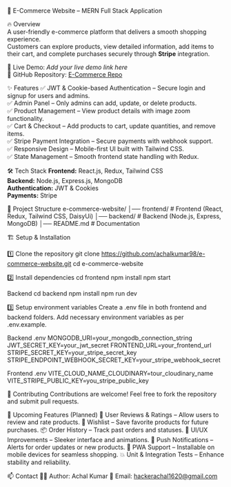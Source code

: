 🚀 E-Commerce Website – MERN Full Stack Application  

🔥 Overview  
A user-friendly e-commerce platform that delivers a smooth shopping experience.  
Customers can explore products, view detailed information, add items to their cart, and complete purchases securely through **Stripe** integration.  

🚀 Live Demo: *Add your live demo link here*  
📌 GitHub Repository: [E-Commerce Repo](#https://github.com/achalkumar98/e-commerce-website)

✨ Features
✅ JWT & Cookie-based Authentication – Secure login and signup for users and admins.  
✅ Admin Panel – Only admins can add, update, or delete products.  
✅ Product Management – View product details with image zoom functionality.  
✅ Cart & Checkout – Add products to cart, update quantities, and remove items.  
✅ Stripe Payment Integration – Secure payments with webhook support.  
✅ Responsive Design – Mobile-first UI built with Tailwind CSS.  
✅ State Management – Smooth frontend state handling with Redux.

🛠 Tech Stack
**Frontend:** React.js, Redux, Tailwind CSS  
**Backend:** Node.js, Express.js, MongoDB  
**Authentication:** JWT & Cookies  
**Payments:** Stripe  

📂 Project Structure
e-commerce-website/
│── frontend/ # Frontend (React, Redux, Tailwind CSS, DaisyUi)
│── backend/ # Backend (Node.js, Express, MongoDB)
│── README.md # Documentation

🏗️ Setup & Installation

1️⃣ Clone the repository
git clone https://github.com/achalkumar98/e-commerce-website.git
cd e-commerce-website

2️⃣ Install dependencies
cd frontend
npm install
npm start

Backend
cd backend
npm install
npm run dev

3️⃣ Setup environment variables
Create a .env file in both frontend and backend folders.
Add necessary environment variables as per .env.example.

Backend .env
MONGODB_URI=your_mongodb_connection_string
JWT_SECRET_KEY=your_jwt_secret
FRONTEND_URL=your_frontend_url
STRIPE_SECRET_KEY=your_stripe_secret_key
STRIPE_ENDPOINT_WEBHOOK_SECRET_KEY=your_stripe_webhook_secret

Frontend .env
VITE_CLOUD_NAME_CLOUDINARY=tour_cloudinary_name
VITE_STRIPE_PUBLIC_KEY=you_stripe_public_key

🚀 Contributing
Contributions are welcome! Feel free to fork the repository and submit pull requests.

🧠 Upcoming Features (Planned)
🚧 User Reviews & Ratings – Allow users to review and rate products.
💬 Wishlist – Save favorite products for future purchases.
📦 Order History – Track past orders and statuses.
🎨 UI/UX Improvements – Sleeker interface and animations.
🔔 Push Notifications – Alerts for order updates or new products.
📱 PWA Support – Installable on mobile devices for seamless shopping.
💥 Unit & Integration Tests – Enhance stability and reliability.

📫 Contact
👨‍💻 Author: Achal Kumar
📧 Email: hackerachal1620@gmail.com